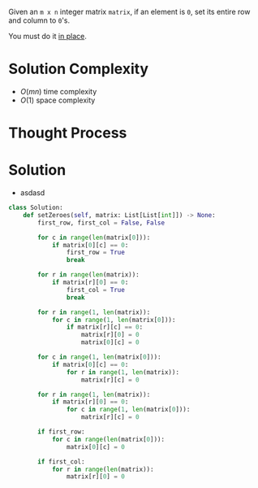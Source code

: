 Given an `m x n` integer matrix `matrix`, if an element is `0`, set its entire row and column to `0`'s.

You must do it [in place](https://en.wikipedia.org/wiki/In-place_algorithm).
# Solution Complexity
- $O(mn)$ time complexity
- $O(1)$ space complexity
# Thought Process
# Solution
- asdasd
```Python
class Solution:
	def setZeroes(self, matrix: List[List[int]]) -> None:
		first_row, first_col = False, False

		for c in range(len(matrix[0])):
			if matrix[0][c] == 0:
				first_row = True
				break

		for r in range(len(matrix)):
			if matrix[r][0] == 0:
				first_col = True
				break

		for r in range(1, len(matrix)):
			for c in range(1, len(matrix[0])):
				if matrix[r][c] == 0:
					matrix[r][0] = 0
					matrix[0][c] = 0

		for c in range(1, len(matrix[0])):
			if matrix[0][c] == 0:
				for r in range(1, len(matrix)):
					matrix[r][c] = 0

		for r in range(1, len(matrix)):
			if matrix[r][0] == 0:
				for c in range(1, len(matrix[0])):
					matrix[r][c] = 0

		if first_row:
			for c in range(len(matrix[0])):
				matrix[0][c] = 0

		if first_col:
			for r in range(len(matrix)):
				matrix[r][0] = 0
```